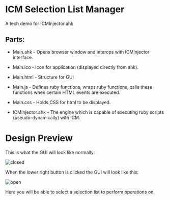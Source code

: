 # ICM Selection List Manager

A tech demo for ICMInjector.ahk

## Parts:

* Main.ahk        - Opens browser window and interops with ICMInjector interface.
* Main.ico        - Icon for application (displayed directly from ahk).
* Main.html       - Structure for GUI
* Main.js         - Defines ruby functions, wraps ruby functions, calls these functions when certain HTML events are executed.
* Main.css        - Holds CSS for html to be displayed.

* ICMInjector.ahk - The engine which is capable of executing ruby scripts (pseudo-dynamically) with ICM.

# Design Preview

This is what the GUI will look like normally:

![closed](resources\closed)

When the lower right button is clicked the GUI will look like this:

![open](resources\open)

Here you will be able to select a selection list to perform operations on.

